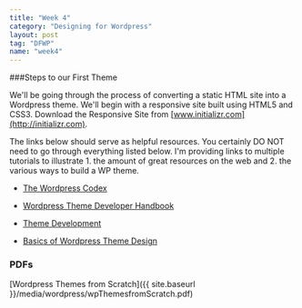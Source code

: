 ```yaml
---
title: "Week 4"
category: "Designing for Wordpress"
layout: post
tag: "DFWP"
name: "week4"
---
```

###Steps to our First Theme

We'll be going through the process of converting a static HTML site into a Wordpress theme. We'll begin with a responsive site built using HTML5 and CSS3. Download the Responsive Site from [www.initializr.com](http://initializr.com).

The links below should serve as helpful resources. You certainly DO NOT need to go through everything listed below. I'm providing links to multiple tutorials to illustrate 1. the amount of great resources on the web and 2. the various ways to build a WP theme. 

*   [The Wordpress Codex](https://codex.wordpress.org/)

*   [Wordpress Theme Developer Handbook](http://make.wordpress.org/docs/theme-developer-handbook/)

*   [Theme Development](http://codex.wordpress.org/Theme_Development)

*   [Basics of Wordpress Theme Design](http://codex.wordpress.org/Site_Design_and_Layout)

### PDFs

[Wordpress Themes from Scratch]({{ site.baseurl }}/media/wordpress/wpThemesfromScratch.pdf)